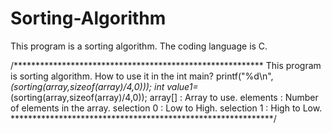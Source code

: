 # Sorting-Algorithm
This program is a sorting algorithm. The coding language is C.

/*********************************************************
    This program is sorting algorithm.
    How to use it in the int main?
    printf("%d\n",*(sorting(array,sizeof(array)/4,0)));
    int value1=*(sorting(array,sizeof(array)/4,0));
    array[]     : Array to use.
    elements    : Number of elements in the array.
    selection 0 : Low to High.
    selection 1 : High to Low.
************************************************************/
